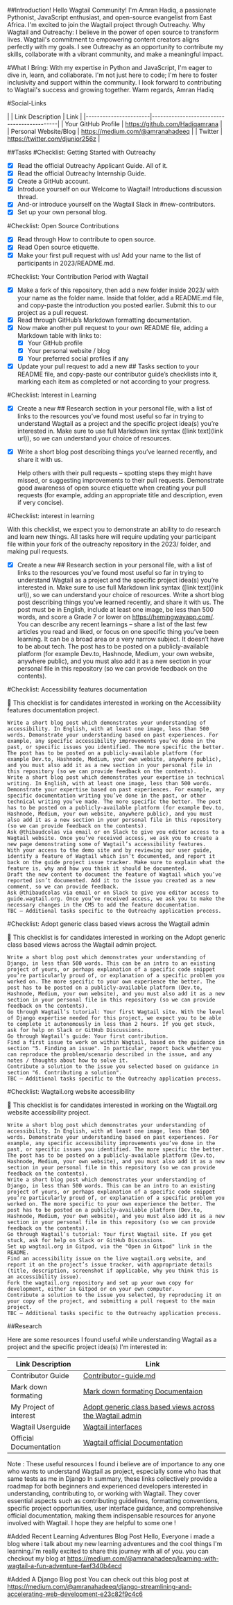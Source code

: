 ##Introduction!
Hello Wagtail Community!
I'm Amran Hadiq, a passionate Pythonist, JavaScript enthusiast, and open-source evangelist from East Africa. I'm excited to join the Wagtail project through Outreachy.
Why Wagtail and Outreachy:
I believe in the power of open source to transform lives. Wagtail's commitment to empowering content creators aligns perfectly with my goals. I see Outreachy as an opportunity to contribute my skills, collaborate with a vibrant community, and make a meaningful impact.

#What I Bring:
With my expertise in Python and JavaScript, I'm eager to dive in, learn, and collaborate. I'm not just here to code; I'm here to foster inclusivity and support within the community.
I look forward to contributing to Wagtail's success and growing together.
Warm regards,
Amran Hadiq

#Social-Links


| | Link Description      | Link                                      |
|-----------------------|--------------------------------------------|
| Your GitHub Profile   | https://github.com/Hadiqamrana            |
| Personal Website/Blog | https://medium.com/@amranahadeeq               |
| Twitter               | https://twitter.com/djunior256z            |


##Tasks 
#Checklist: Getting Started with Outreachy
- [x] Read the official Outreachy Applicant Guide. All of it.
- [x] Read the official Outreachy Internship Guide.
- [x] Create a GitHub account.
- [x] Introduce yourself on our Welcome to Wagtail! Introductions discussion thread.
- [x] And-or introduce yourself on the Wagtail Slack in #new-contributors.
- [x] Set up your own personal blog.

#Checklist: Open Source Contributions
- [x] Read through How to contribute to open source.
- [x] Read Open source etiquette.
- [x] Make your first pull request with us! Add your name to the list of participants in 2023/README.md.

#Checklist: Your Contribution Period with Wagtail
- [x] Make a fork of this repository, then add a new folder inside 2023/ with your name as the folder name. Inside that folder, add a README.md file, and copy-paste the introduction you posted earlier. Submit this to our project as a pull request.
- [x] Read through GitHub’s Markdown formatting documentation.
- [x] Now make another pull request to your own README file, adding a Markdown table with links to:
  - [x] Your GitHub profile
  - [x] Your personal website / blog
  - [x] Your preferred social profiles if any
- [x] Update your pull request to add a new ## Tasks section to your README file, and copy-paste our contributor guide’s checklists into it, marking each item as completed or not according to your progress.

#Checklist: Interest in Learning
- [x] Create a new ## Research section in your personal file, with a list of links to the resources you’ve found most useful so far in trying to understand Wagtail as a project and the specific project idea(s) you’re interested in. Make sure to use full Markdown link syntax ([link text](link url)), so we can understand your choice of resources.
- [x] Write a short blog post describing things you’ve learned recently, and share it with us.


    Help others with their pull requests – spotting steps they might have missed, or suggesting improvements to their pull requests.
    Demonstrate good awareness of open source etiquette when creating your pull requests (for example, adding an appropriate title and description, even if very concise).

#Checklist: interest in learning

With this checklist, we expect you to demonstrate an ability to do research and learn new things. All tasks here will require updating your participant file within your fork of the outreachy repository in the 2023/ folder, and making pull requests.

-[x] Create a new ## Research section in your personal file, with a list of links to the resources you’ve found most useful so far in trying to understand Wagtail as a project and the specific project idea(s) you’re interested in. Make sure to use full Markdown link syntax ([link text](link url)), so we can understand your choice of resources.
    Write a short blog post describing things you’ve learned recently, and share it with us. The post must be in English, include at least one image, be less than 500 words, and score a Grade 7 or lower on https://hemingwayapp.com/. You can describe any recent learnings – share a list of the last few articles you read and liked, or focus on one specific thing you’ve been learning. It can be a broad area or a very narrow subject. It doesn’t have to be about tech. The post has to be posted on a publicly-available platform (for example Dev.to, Hashnode, Medium, your own website, anywhere public), and you must also add it as a new section in your personal file in this repository (so we can provide feedback on the contents).

#Checklist: Accessibility features documentation

🚧 This checklist is for candidates interested in working on the Accessibility features documentation project.

    Write a short blog post which demonstrates your understanding of accessibility. In English, with at least one image, less than 500 words. Demonstrate your understanding based on past experiences. For example, any specific accessibility improvements you’ve done in the past, or specific issues you identified. The more specific the better. The post has to be posted on a publicly-available platform (for example Dev.to, Hashnode, Medium, your own website, anywhere public), and you must also add it as a new section in your personal file in this repository (so we can provide feedback on the contents).
    Write a short blog post which demonstrates your expertise in technical writing. In English, with at least one image, less than 500 words. Demonstrate your expertise based on past experiences. For example, any specific documentation writing you’ve done in the past, or other technical writing you’ve made. The more specific the better. The post has to be posted on a publicly-available platform (for example Dev.to, Hashnode, Medium, your own website, anywhere public), and you must also add it as a new section in your personal file in this repository (so we can provide feedback on the contents).
    Ask @thibaudcolas via email or on Slack to give you editor access to a Wagtail website. Once you’ve received access, we ask you to create a new page demonstrating some of Wagtail’s accessibility features.
    With your access to the demo site and by reviewing our user guide, identify a feature of Wagtail which isn’t documented, and report it back on the guide project issue tracker. Make sure to explain what the feature is, why and how you think it should be documented.
    Draft the new content to document the feature of Wagtail which you’ve reported isn’t documented. Add it to the issue you created as a new comment, so we can provide feedback.
    Ask @thibaudcolas via email or on Slack to give you editor access to guide.wagtail.org. Once you’ve received access, we ask you to make the necessary changes in the CMS to add the feature documentation.
    TBC – Additional tasks specific to the Outreachy application process.

#Checklist: Adopt generic class based views across the Wagtail admin

🚧 This checklist is for candidates interested in working on the Adopt generic class based views across the Wagtail admin project.

    Write a short blog post which demonstrates your understanding of Django, in less than 500 words. This can be an intro to an existing project of yours, or perhaps explanation of a specific code snippet you’re particularly proud of, or explanation of a specific problem you worked on. The more specific to your own experience the better. The post has to be posted on a publicly-available platform (Dev.to, Hashnode, Medium, your own website), and you must also add it as a new section in your personal file in this repository (so we can provide feedback on the contents).
    Go through Wagtail’s tutorial: Your first Wagtail site. With the level of Django expertise needed for this project, we expect you to be able to complete it autonomously in less than 2 hours. If you get stuck, ask for help on Slack or GitHub Discussions.
    Go through Wagtail’s guide: Your first contribution.
    Find a first issue to work on within Wagtail, based on the guidance in section "5. Finding an issue". In particular, report back whether you can reproduce the problem/scenario described in the issue, and any notes / thoughts about how to solve it.
    Contribute a solution to the issue you selected based on guidance in section "6. Contributing a solution".
    TBC – Additional tasks specific to the Outreachy application process.

#Checklist: Wagtail.org website accessibility

🚧 This checklist is for candidates interested in working on the Wagtail.org website accessibility project.

    Write a short blog post which demonstrates your understanding of accessibility. In English, with at least one image, less than 500 words. Demonstrate your understanding based on past experiences. For example, any specific accessibility improvements you’ve done in the past, or specific issues you identified. The more specific the better. The post has to be posted on a publicly-available platform (Dev.to, Hashnode, Medium, your own website), and you must also add it as a new section in your personal file in this repository (so we can provide feedback on the contents).
    Write a short blog post which demonstrates your understanding of Django, in less than 500 words. This can be an intro to an existing project of yours, or perhaps explanation of a specific code snippet you’re particularly proud of, or explanation of a specific problem you worked on. The more specific to your own experience the better. The post has to be posted on a publicly-available platform (Dev.to, Hashnode, Medium, your own website), and you must also add it as a new section in your personal file in this repository (so we can provide feedback on the contents).
    Go through Wagtail’s tutorial: Your first Wagtail site. If you get stuck, ask for help on Slack or GitHub Discussions.
    Set up wagtail.org in Gitpod, via the "Open in Gitpod" link in the README.
    Find an accessibility issue on the live wagtail.org website, and report it on the project’s issue tracker, with appropriate details (title, description, screenshot if applicable, why you think this is an accessibility issue).
    Fork the wagtail.org repository and set up your own copy for development, either in Gitpod or on your own computer.
    Contribute a solution to the issue you selected, by reproducing it on your copy of the project, and submitting a pull request to the main project.
    TBC – Additional tasks specific to the Outreachy application process.


##Research

Here are some resources I found useful while understanding Wagtail as a project and the specific project idea(s) I'm interested in:

| Link Description       | Link                                                                             |
|------------------------|-----------------------------------------------------------------------------------|
| Contributor Guide      | [Contributor-guide.md](https://github.com/wagtail/outreachy/blob/main/contributor-guide.md) |
| Mark down formating    | [Mark down formating Documentaion](https://docs.github.com/en/get-started/writing-on-github/getting-started-with-writing-and-formatting-on-github/basic-writing-and-formatting-syntax)                 |
| My Project of interest | [ Adopt generic class based views across the Wagtail admin](https://github.com/wagtail/outreachy/blob/main/project-ideas.md#adopt-generic-class-based-views-across-the-wagtail-admin)                         |
| Wagtail Userguide      | [Wagtail interfaces](https://guide.wagtail.org/en-latest/concepts/wagtail-interfaces/)                 |
| Official Documentation | [Wagtail official Documentation](https://docs.wagtail.org/en/stable/)                 |

Note : These useful resources I found i believe are of importance to any one who wants to understand Wagtail as project, especially some who has that same tests as me in Django 
In summary, these links collectively provide a roadmap for both beginners and experienced developers interested in understanding, contributing to, or working with Wagtail. They cover essential aspects such as contributing guidelines, formatting conventions, specific project opportunities, user interface guidance, and comprehensive official documentation, making them indispensable resources for anyone involved with Wagtail.
I hope they are helpful to some one !


#Added Recent Learning Adventures Blog Post 
Hello, Everyone i made a blog where i talk about my new learning adventures and the cool things I'm learning.I'm really excited to share this journey with all of you. you can checkout my blog at https://medium.com/@amranahadeeq/learning-with-wagtail-a-fun-adventure-faef340b4ecd

#Added A Django Blog post 
You can check out this blog post at https://medium.com/@amranahadeeq/django-streamlining-and-accelerating-web-development-e23c82f9c4c6